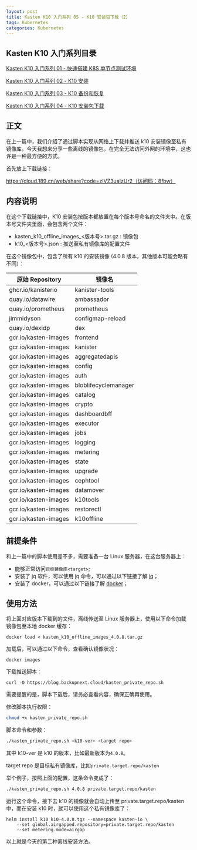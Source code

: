 ```yaml
---
layout: post
title: Kasten K10 入门系列 05 - K10 安装包下载（2）
tags: Kubernetes
categories: Kubernetes
---
```


## Kasten K10 入门系列目录

[Kasten K10 入门系列 01 - 快速搭建 K8S 单节点测试环境](https://blog.backupnext.cloud/2020/12/Setting-up-quick-demo-for-K10-01/)

[Kasten K10 入门系列 02 - K10 安装](https://blog.backupnext.cloud/2021/05/K10-setup/)

[Kasten K10 入门系列 03 - K10 备份和恢复](https://blog.backupnext.cloud/2021/05/K10-configuration/)

[Kasten K10 入门系列 04 - K10 安装包下载](https://blog.backupnext.cloud/2021/06/K10offline-script/)

## 正文

在上一篇中，我们介绍了通过脚本实现从网络上下载并推送 k10 安装镜像至私有镜像库，今天我想来分享一些离线的镜像包，在完全无法访问外网的环境中，这也许是一种最方便的方式。

首先放上下载链接：

https://cloud.189.cn/web/share?code=zIVZ3uaIzUr2（访问码：8fbw）

## 内容说明

在这个下载链接中，K10 安装包按版本都放置在每个版本号命名的文件夹中。在版本号文件夹里面，会包含两个文件：

- kasten_k10_offline_images_<版本号>.tar.gz : 镜像包
- k10_<版本号>.json : 推送至私有镜像库的配置文件

在这个镜像包中，包含了所有 k10 的安装镜像 (4.0.8 版本，其他版本可能会略有不同）：

| 原始 Repository       | 镜像名   |
| -------------------- | -------- | 
| ghcr.io/kanisterio | kanister-tools | 
| quay.io/datawire | ambassador | 
| quay.io/prometheus | prometheus | 
| jimmidyson | configmap-reload | 
| quay.io/dexidp | dex | 
| gcr.io/kasten-images | frontend | 
| gcr.io/kasten-images | kanister | 
| gcr.io/kasten-images | aggregatedapis | 
| gcr.io/kasten-images | config | 
| gcr.io/kasten-images | auth | 
| gcr.io/kasten-images | bloblifecyclemanager | 
| gcr.io/kasten-images | catalog | 
| gcr.io/kasten-images | crypto | 
| gcr.io/kasten-images | dashboardbff | 
| gcr.io/kasten-images | executor | 
| gcr.io/kasten-images | jobs | 
| gcr.io/kasten-images | logging | 
| gcr.io/kasten-images | metering | 
| gcr.io/kasten-images | state | 
| gcr.io/kasten-images | upgrade | 
| gcr.io/kasten-images | cephtool | 
| gcr.io/kasten-images | datamover | 
| gcr.io/kasten-images | k10tools | 
| gcr.io/kasten-images | restorectl | 
| gcr.io/kasten-images | k10offline | 

## 前提条件

和上一篇中的脚本使用差不多，需要准备一台 Linux 服务器，在这台服务器上：

- 能够正常访问`目标镜像库<target>`;
- 安装了 jq 软件，可以使用 jq 命令，可以通过以下链接了解 [jq](https://stedolan.github.io/jq/)；
- 安装了 docker，可以通过以下链接了解 [docker](https://docs.docker.com/get-started/)；

## 使用方法

将上面对应版本下载到的文件，离线传送至 Linux 服务器上，使用以下命令加载镜像包至本地 docker 缓存：

``` shell
docker load < kasten_k10_offline_images_4.0.8.tar.gz
```

加载后，可以通过以下命令，查看确认镜像状况：

```shell
docker images
```

下载推送脚本：

```shell
curl -O https://blog.backupnext.cloud/kasten_private_repo.sh
```

需要提醒的是，脚本下载后，请务必查看内容，确保正确再使用。

修改脚本执行权限：

```bash
chmod +x kasten_private_repo.sh
```

脚本命令和参数：

```bash
./kasten_private_repo.sh <k10-ver> <target repo>
```

其中 k10-ver 是 k10 的版本，比如最新版本为`4.0.8`。

target repo 是目标私有镜像库，比如`private.target.repo/kasten`

举个例子，按照上面的配置，这条命令变成了：

```bash
./kasten_private_repo.sh 4.0.8 private.target.repo/kasten
```

运行这个命令，接下去 k10 的镜像就会自动上传至 private.target.repo/kasten 中，而在安装 k10 时，就可以使用这个私有镜像库了：

```shell
helm install k10 k10-4.0.8.tgz --namespace kasten-io \
    --set global.airgapped.repository=private.target.repo/kasten
    --set metering.mode=airgap
```

以上就是今天的第二种离线安装方法。
